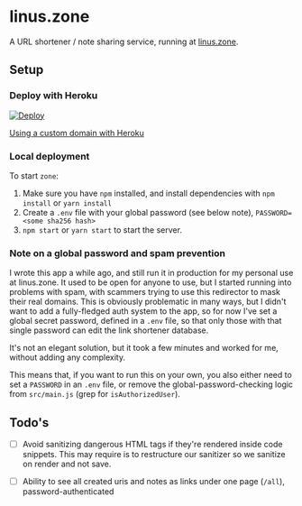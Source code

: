 # linus.zone

A URL shortener / note sharing service, running at [linus.zone](https://linus.zone).

## Setup

### Deploy with Heroku

[![Deploy](https://www.herokucdn.com/deploy/button.svg)](https://heroku.com/deploy)

[Using a custom domain with Heroku](https://devcenter.heroku.com/articles/custom-domains)

### Local deployment

To start `zone`:

1. Make sure you have `npm` installed, and install dependencies with `npm install` or `yarn install`
2. Create a `.env` file with your global password (see below note), `PASSWORD=<some sha256 hash>`
3. `npm start` or `yarn start` to start the server.

### Note on a global password and spam prevention

I wrote this app a while ago, and still run it in production for my personal use at linus.zone. It used to be open for anyone to use, but I started running into problems with spam, with scammers trying to use this redirector to mask their real domains. This is obviously problematic in many ways, but I didn't want to add a fully-fledged auth system to the app, so for now I've set a global secret password, defined in a `.env` file, so that only those with that single password can edit the link shortener database.

It's not an elegant solution, but it took a few minutes and worked for me, without adding any complexity.

This means that, if you want to run this on your own, you also either need to set a `PASSWORD` in an `.env` file, or remove the global-password-checking logic from `src/main.js` (grep for `isAuthorizedUser`).

## Todo's

- [ ] Avoid sanitizing dangerous HTML tags if they're rendered inside code snippets. This may require is to restructure our sanitizer so we sanitize on render and not save.
- [ ] Ability to see all created uris and notes as links under one page (`/all`), password-authenticated

